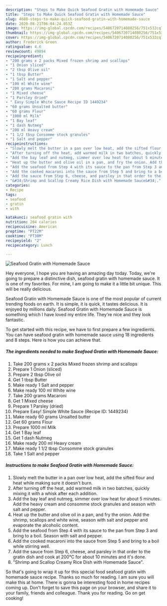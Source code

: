 ```yaml
---
description: "Steps to Make Quick Seafood Gratin with Homemade Sauce"
title: "Steps to Make Quick Seafood Gratin with Homemade Sauce"
slug: 4688-steps-to-make-quick-seafood-gratin-with-homemade-sauce
date: 2020-08-21T06:04:24.053Z
image: https://img-global.cpcdn.com/recipes/5406720714080256/751x532cq70/seafood-gratin-with-homemade-sauce-recipe-main-photo.jpg
thumbnail: https://img-global.cpcdn.com/recipes/5406720714080256/751x532cq70/seafood-gratin-with-homemade-sauce-recipe-main-photo.jpg
cover: https://img-global.cpcdn.com/recipes/5406720714080256/751x532cq70/seafood-gratin-with-homemade-sauce-recipe-main-photo.jpg
author: Frederick Green
ratingvalue: 4.6
reviewcount: 49894
recipeingredient:
- "200 grams x 2 packs Mixed frozen shrimp and scallops"
- "1 Onion sliced"
- "2 tbsp Olive oil"
- "1 tbsp Butter"
- "1 Salt and pepper"
- "100 ml White wine"
- "200 grams Macaroni"
- "1 Mixed cheese"
- "1 Parsley dried"
- " Easy Simple White Sauce Recipe ID 1449234"
- "60 grams Unsalted butter"
- "60 grams Flour"
- "1000 ml Milk"
- "1 Bay leaf"
- "1 dash Nutmeg"
- "200 ml Heavy cream"
- "1 1/2 tbsp Consomme stock granules"
- "1 Salt and pepper"
recipeinstructions:
- "Slowly melt the butter in a pan over low heat, add the sifted flour and heat while making sure it doesn&#39;t burn."
- "After turning off the heat, add warmed milk in two batches, quickly mixing it with a whisk after each addition."
- "Add the bay leaf and nutmeg, simmer over low heat for about 5 minutes. Add the heavy cream and consomme stock granules and season with salt and pepper."
- "Heat up the butter and olive oil in a pan, and fry the onion. Add the shrimp, scallops and white wine, season with salt and pepper and evaporate the alcoholic content."
- "Add the seafood from Step 4 with its sauce to the pan from Step 3 and bring to a boil. Season with salt and pepper."
- "Add the cooked macaroni into the sauce from Step 5 and bring to a boil while stirring well."
- "Add the sauce from Step 6, cheese, and parsley in that order to the gratin dish and cook at 200℃ for about 10 minutes and it&#39;s done."
- "&#34;Shrimp and Scallop Creamy Rice Dish with Homemade Sauce&#34;."
categories:
- Recipe
tags:
- seafood
- gratin
- with

katakunci: seafood gratin with 
nutrition: 204 calories
recipecuisine: American
preptime: "PT22M"
cooktime: "PT30M"
recipeyield: "2"
recipecategory: Lunch

---
```



![Seafood Gratin with Homemade Sauce](https://img-global.cpcdn.com/recipes/5406720714080256/751x532cq70/seafood-gratin-with-homemade-sauce-recipe-main-photo.jpg)

Hey everyone, I hope you are having an amazing day today. Today, we're going to prepare a distinctive dish, seafood gratin with homemade sauce. It is one of my favorites. For mine, I am going to make it a little bit unique. This will be really delicious.



Seafood Gratin with Homemade Sauce is one of the most popular of current trending foods on earth. It is simple, it is quick, it tastes delicious. It is enjoyed by millions daily. Seafood Gratin with Homemade Sauce is something which I have loved my entire life. They're nice and they look fantastic.


To get started with this recipe, we have to first prepare a few ingredients. You can have seafood gratin with homemade sauce using 18 ingredients and 8 steps. Here is how you can achieve that.

<!--inarticleads1-->

##### The ingredients needed to make Seafood Gratin with Homemade Sauce:

1. Take 200 grams x 2 packs Mixed frozen shrimp and scallops
1. Prepare 1 Onion (sliced)
1. Prepare 2 tbsp Olive oil
1. Get 1 tbsp Butter
1. Make ready 1 Salt and pepper
1. Make ready 100 ml White wine
1. Take 200 grams Macaroni
1. Get 1 Mixed cheese
1. Prepare 1 Parsley (dried)
1. Prepare  Easy! Simple White Sauce (Recipe ID: 1449234)
1. Make ready 60 grams Unsalted butter
1. Get 60 grams Flour
1. Prepare 1000 ml Milk
1. Get 1 Bay leaf
1. Get 1 dash Nutmeg
1. Make ready 200 ml Heavy cream
1. Make ready 1 1/2 tbsp Consomme stock granules
1. Take 1 Salt and pepper




<!--inarticleads2-->

##### Instructions to make Seafood Gratin with Homemade Sauce:

1. Slowly melt the butter in a pan over low heat, add the sifted flour and heat while making sure it doesn&#39;t burn.
1. After turning off the heat, add warmed milk in two batches, quickly mixing it with a whisk after each addition.
1. Add the bay leaf and nutmeg, simmer over low heat for about 5 minutes. Add the heavy cream and consomme stock granules and season with salt and pepper.
1. Heat up the butter and olive oil in a pan, and fry the onion. Add the shrimp, scallops and white wine, season with salt and pepper and evaporate the alcoholic content.
1. Add the seafood from Step 4 with its sauce to the pan from Step 3 and bring to a boil. Season with salt and pepper.
1. Add the cooked macaroni into the sauce from Step 5 and bring to a boil while stirring well.
1. Add the sauce from Step 6, cheese, and parsley in that order to the gratin dish and cook at 200℃ for about 10 minutes and it&#39;s done.
1. &#34;Shrimp and Scallop Creamy Rice Dish with Homemade Sauce&#34;.




So that's going to wrap it up for this special food seafood gratin with homemade sauce recipe. Thanks so much for reading. I am sure you will make this at home. There is gonna be interesting food in home recipes coming up. Don't forget to save this page on your browser, and share it to your family, friends and colleague. Thank you for reading. Go on get cooking!
